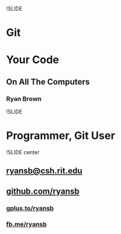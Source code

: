!SLIDE
# Git #

# Your Code #

## On All The Computers

### Ryan Brown ###

!SLIDE
# Programmer, Git User #

!SLIDE center
## ryansb@csh.rit.edu ##

## <a href="github.com/ryansb">github.com/ryansb</a> ##

### <a href="gplus.to/ryansb">gplus.to/ryansb</a>  ###

### <a href="fb.me/ryansb">fb.me/ryansb</a>  ###
